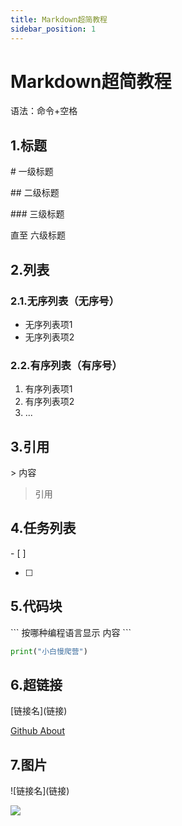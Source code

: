```yaml
---
title: Markdown超简教程
sidebar_position: 1
---
```


# Markdown超简教程

语法：命令+空格

## 1.标题

\# 一级标题

\## 二级标题

\### 三级标题

直至 六级标题


## 2.列表

### 2.1.无序列表（无序号）

- 无序列表项1
- 无序列表项2

### 2.2.有序列表（有序号）

1. 有序列表项1
2. 有序列表项2
3. ...

## 3.引用

\> 内容

> 引用

## 4.任务列表

\- [ ] 

- [ ] 

## 5.代码块

\``` 按哪种编程语言显示
内容
\```

``` python
print("小白慢爬营")
```

## 6.超链接

\[链接名](链接)

[Github About](https://github.com/about)


## 7.图片
\!\[链接名](链接)

![](https://github.githubassets.com/images/modules/site/about/octocats.webp)
